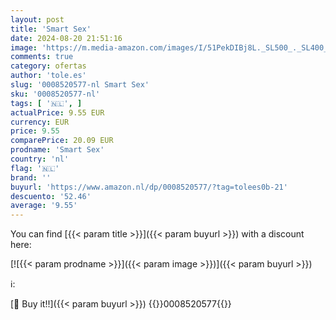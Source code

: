 ```yaml
---
layout: post
title: 'Smart Sex'
date: 2024-08-20 21:51:16
image: 'https://m.media-amazon.com/images/I/51PekDIBj8L._SL500_._SL400_.jpg'
comments: true
category: ofertas
author: 'tole.es'
slug: '0008520577-nl Smart Sex'
sku: '0008520577-nl'
tags: [ '🇳🇱', ]
actualPrice: 9.55 EUR
currency: EUR
price: 9.55
comparePrice: 20.09 EUR
prodname: 'Smart Sex'
country: 'nl'
flag: '🇳🇱'
brand: ''
buyurl: 'https://www.amazon.nl/dp/0008520577/?tag=tolees0b-21'
descuento: '52.46'
average: '9.55'
---
```


You can find [{{< param title >}}]({{< param buyurl >}}) with a discount here:

[![{{< param prodname >}}]({{< param image >}})]({{< param buyurl >}})

ℹ️:


[🛒 Buy it!!]({{< param buyurl >}})
{{<world>}}0008520577{{</world>}}
